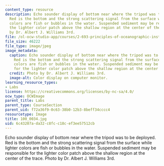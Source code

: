 ```yaml
---
content_type: resource
description: Echo sounder display of bottom near where the tripod was to be deployed.
  Red is the bottom and the strong scattering signal from the surface while lighter
  colors are fish or bubbles in the water. Suspended sediment may be responsible for
  the lighter color patch above the shallow region at the center of the trace. Photo
  by Dr. Albert J. Williams 3rd.
file: /ol-ocw-studio-app/courses/2-693-principles-of-oceanographic-instrument-systems-sensors-and-measurements-13-998-spring-2004/6c43207ada32c8fcc18cef3ee57512cb_100_0034.jpg
file_size: 46222
file_type: image/jpeg
image_metadata:
  caption: Echo sounder display of bottom near where the tripod was to be deployed.
    Red is the bottom and the strong scattering signal from the surface while lighter
    colors are fish or bubbles in the water. Suspended sediment may be responsible
    for the lighter color patch above the shallow region at the center of the trace.
  credit: Photo by Dr. Albert J. Williams 3rd.
  image-alt: Color display on computer monitor.
learning_resource_types:
- Labs
license: https://creativecommons.org/licenses/by-nc-sa/4.0/
ocw_type: OCWImage
parent_title: Labs
parent_type: CourseSection
parent_uid: f72a36f9-0c63-38b0-12b3-8beff34cccc4
resourcetype: Image
title: 100_0034.jpg
uid: 6c43207a-da32-c8fc-c18c-ef3ee57512cb
---
```

Echo sounder display of bottom near where the tripod was to be deployed. Red is the bottom and the strong scattering signal from the surface while lighter colors are fish or bubbles in the water. Suspended sediment may be responsible for the lighter color patch above the shallow region at the center of the trace. Photo by Dr. Albert J. Williams 3rd.